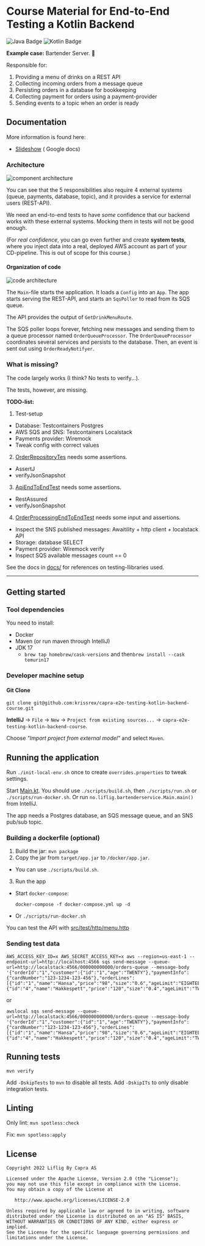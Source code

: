 # Course Material for End-to-End Testing a Kotlin Backend

![Java Badge](https://img.shields.io/badge/java-17-blue?logo=java)
![Kotlin Badge](https://img.shields.io/badge/kotlin--blue?logo=kotlin)

**Example case:** Bartender Server. 🍻

Responsible for:

1. Providing a menu of drinks on a REST API
2. Collecting incoming orders from a message queue
3. Persisting orders in a database for bookkeeping
4. Collecting payment for orders using a payment-provider
5. Sending events to a topic when an order is ready

## Documentation

More information is found here:

- [Slideshow](https://docs.google.com/presentation/d/1t3tc1KePlF6EUdAyNJj3eaHl6DipFOLNx-kdugog6j0/edit?usp=sharing) (
  Google docs)

### Architecture

![component architecture](component-architecture.drawio.svg)

You can see that the 5 responsibilities also require 4 external systems (queue, payments, database, topic),
and it provides a service for external users (REST-API).

We need an end-to-end tests to have *some* confidence that our backend works with these external systems.
Mocking them in tests will not be good enough.

(For *real confidence*, you can go even further and create **system tests**, where you inject data into a real, deployed
AWS account as part of your CD-pipeline. This is out of scope for this course.)

#### Organization of code

![code architecture](code-architecture.drawio.svg)

The `Main`-file starts the application.
It loads a `Config` into an `App`.
The app starts serving the REST-API, and starts an `SqsPoller` to read from its SQS queue.

The API provides the output of `GetDrinkMenuRoute`.

The SQS poller loops forever, fetching new messages and sending them to a queue processor named `OrderQueueProcessor`.
The `OrderQueueProcessor` coordinates several services and persists to the database.
Then, an event is sent out using `OrderReadyNotifyer`.

### What is missing?

The code largely works (I think? No tests to verify...).

The tests, however, are missing.

**TODO-list:**

1. Test-setup

- Database: Testcontainers Postgres
- AWS SQS and SNS: Testcontainers Localstack
- Payments provider: Wiremock
- Tweak config with correct values

2. [OrderRepositoryTes](src/test/kotlin/no/liflig/bartenderservice/orders/OrderRepositoryTest.kt) needs some assertions.

- AssertJ
- verifyJsonSnapshot

3. [ApiEndToEndTest](src/test/kotlin/no/liflig/bartenderservice/ApiEndToEndTest.kt) needs some assertions.

- RestAssured
- verifyJsonSnapshot

4. [OrderProcessingEndToEndTest](src/test/kotlin/no/liflig/bartenderservice/OrderProcessingEndToEndTest.kt) needs some
   input and assertions.

- Inspect the SNS published messages: Awaitility + http client + localstack API
- Storage: database SELECT
- Payment provider: Wiremock verify
- Inspect SQS available messages count == 0

See the docs in [docs/](docs/index.md) for references on testing-llibraries used.

---

## Getting started

### Tool dependencies

You need to install:

- Docker
- Maven (or run maven through IntelliJ)
- JDK 17
  - `brew tap homebrew/cask-versions` and then`brew install --cask temurin17`

### Developer machine setup

#### Git Clone

```shell
git clone git@github.com:krissrex/capra-e2e-testing-kotlin-backend-course.git
```

**IntelliJ** → `File` → `New` → `Project from existing sources...` → `capra-e2e-testing-kotlin-backend-course`.

Choose _"Import project from external model"_ and select `Maven`.

## Running the application

Run `./init-local-env.sh` once to create `overrides.properties` to tweak settings.

Start [Main.kt](src/main/kotlin/no/liflig/bartenderservice/Main.kt).
You should use `./scripts/build.sh`, then `./scripts/run.sh` or `./scripts/run-docker.sh`.
Or run `no.liflig.bartenderservice.Main.main()` from IntelliJ.

The app needs a Postgres database, an SQS message queue, and an SNS pub/sub topic.

### Building a dockerfile (optional)

1. Build the jar: `mvn package`
2. Copy the jar from `target/app.jar` to `/docker/app.jar`.

- You can use `./scripts/build.sh`.

3. Run the app

- Start `docker-compose`:
   ```shell
   docker-compose -f docker-compose.yml up -d
   ```
- Or `./scripts/run-docker.sh`

You can test the API with [src/test/http/menu.http](src/test/http/menu.http)

### Sending test data

```shell
AWS_ACCESS_KEY_ID=x AWS_SECRET_ACCESS_KEY=x aws --region=us-east-1 --endpoint-url=http://localhost:4566 sqs send-message --queue-url=http://localstack:4566/000000000000/orders-queue --message-body '{"orderId":"1","customer":{"id":"1","age":"TWENTY"},"paymentInfo":{"cardNumber":"123-1234-123-456"},"orderLines":[{"id":"1","name":"Hansa","price":"98","size":"0.6","ageLimit":"EIGHTEEN"},{"id":"4","name":"Hakkespett","price":"120","size":"0.4","ageLimit":"TWENTY"}]}'
```

or

```shell
awslocal sqs send-message --queue-url=http://localstack:4566/000000000000/orders-queue --message-body '{"orderId":"1","customer":{"id":"1","age":"TWENTY"},"paymentInfo":{"cardNumber":"123-1234-123-456"},"orderLines":[{"id":"1","name":"Hansa","price":"98","size":"0.6","ageLimit":"EIGHTEEN"},{"id":"4","name":"Hakkespett","price":"120","size":"0.4","ageLimit":"TWENTY"}]}'
```

## Running tests

```shell
mvn verify
```

Add `-DskipTests` to `mvn` to disable all tests.
Add `-DskipITs` to only disable integration tests.

## Linting

Only lint: `mvn spotless:check`

Fix: `mvn spotless:apply`

## License

```text
Copyright 2022 Liflig By Capra AS

Licensed under the Apache License, Version 2.0 (the "License");
you may not use this file except in compliance with the License.
You may obtain a copy of the License at

   http://www.apache.org/licenses/LICENSE-2.0

Unless required by applicable law or agreed to in writing, software
distributed under the License is distributed on an "AS IS" BASIS,
WITHOUT WARRANTIES OR CONDITIONS OF ANY KIND, either express or implied.
See the License for the specific language governing permissions and
limitations under the License.
```
